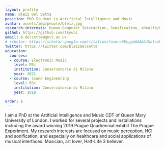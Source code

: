 ```yaml
---
layout: profile
name: Bleiz Del Sette
position: PhD Student in Artificial Intelligence and Music
avatar: assets/img/people/bleiz.jpg
research-interests: Human-Computer Interaction, Sonification, eHealth/mHealth, AI-music for Healthcare
github: https://github.com/tkyubi
email: b.delsette@qmul.ac.uk
# scholar: https://scholar.google.com/citations?user=6EyygmQAAAAJ&hl=zh-CN
twitter: https://twitter.com/bleizdelsette
education:
  courses:
  - course: Electronic Music
    level: MSc
    institution: Conservatorio di Milano
    year: 2021
  - course: Sound Engineering
    level: BSc
    institution: Conservatorio di Milano
    year: 2019

order: 6
---
```


I am a PhD at the Artificial Intelligence and Music CDT of Queen Mary University of London. I worked for several projects and installations including the award winning 2019 Prague Quadrennial exhibit The Prague Experiment. My research interests are focused on music perception, HCI and sonification, and especially on healthcare and social applications of musical interfaces. Musician, art lover, Half-Life 3 believer. 
